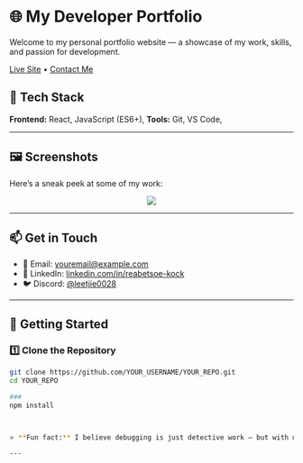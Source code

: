 # 🌐 My Developer Portfolio

Welcome to my personal portfolio website — a showcase of my work, skills, and passion for development.

[Live Site](https://rea-portfolio.vercel.app/) • [Contact Me](mailto:ieleenkock@gmail.com)

## 🧰 Tech Stack
**Frontend:**  React, JavaScript (ES6+),
**Tools:** Git, VS Code, 

---

## 🖼 Screenshots
Here’s a sneak peek at some of my work:
<p align="center">
  <img src="C:\Users\ReabetsoeKock\OneDrive - Digital Solution Foundry (Pty) Ltd\Desktop\reactProjects\my-react-portfolio\reabetsoe-kock\public\images\portfolio.jpg" />
</p>

---

## 📫 Get in Touch
- 📧 Email: [youremail@example.com](mailto:ieleenkock@gmail.com.com)
- 💼 LinkedIn: [linkedin.com/in/reabetsoe-kock](https://linkedin.com/in/reabetsoe-kock)
- 🐦 Discord: [@leetjie0028]([https://twitter.com/yourhandle](https://discord.com/users/1245530595631828992))
---

## 🚀 Getting Started

### 1️⃣ Clone the Repository
```bash
git clone https://github.com/YOUR_USERNAME/YOUR_REPO.git
cd YOUR_REPO

###
npm install



⭐ **Fun fact:** I believe debugging is just detective work — but with more coffee.

---























